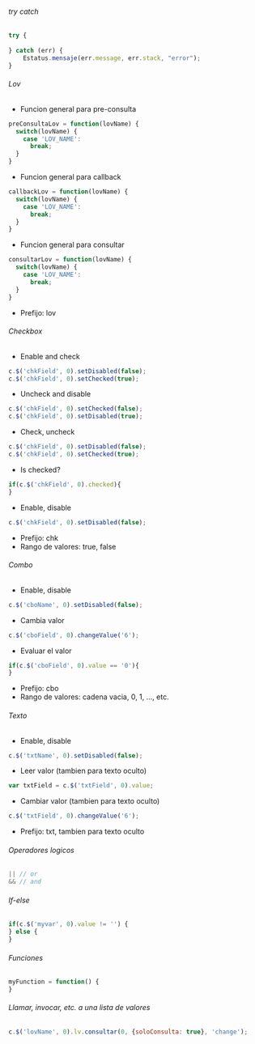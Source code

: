 ###### try catch
```js
try {
    
} catch (err) {
    Estatus.mensaje(err.message, err.stack, "error");
}
```
###### Lov
- Funcion general para pre-consulta
```js
preConsultaLov = function(lovName) {
  switch(lovName) {
    case 'LOV_NAME':
      break;
  }
}
```
- Funcion general para callback
```js
callbackLov = function(lovName) {
  switch(lovName) {
    case 'LOV_NAME':
      break;
  }
}
```
- Funcion general para consultar
```js
consultarLov = function(lovName) {
  switch(lovName) {
    case 'LOV_NAME':
      break;
  }
}
```
- Prefijo: lov
###### Checkbox
- Enable and check
```js
c.$('chkField', 0).setDisabled(false);
c.$('chkField', 0).setChecked(true);
```
- Uncheck and disable
```js
c.$('chkField', 0).setChecked(false);
c.$('chkField', 0).setDisabled(true);
```
- Check, uncheck
```js
c.$('chkField', 0).setDisabled(false);
c.$('chkField', 0).setChecked(true);
```
- Is checked?
```js
if(c.$('chkField', 0).checked){
}
```
- Enable, disable
```js
c.$('chkField', 0).setDisabled(false);
```
- Prefijo: chk
- Rango de valores: true, false
###### Combo
- Enable, disable
```js
c.$('cboName', 0).setDisabled(false);
```
- Cambia valor
```js
c.$('cboField', 0).changeValue('6');
```
- Evaluar el valor
```js
if(c.$('cboField', 0).value == '0'){
}
```
- Prefijo: cbo
- Rango de valores: cadena vacia, 0, 1, ..., etc.
###### Texto
- Enable, disable
```js
c.$('txtName', 0).setDisabled(false);
```
- Leer valor (tambien para texto oculto)
```js
var txtField = c.$('txtField', 0).value;
```
- Cambiar valor (tambien para texto oculto)
```js
c.$('txtField', 0).changeValue('6');
```
- Prefijo: txt, tambien para texto oculto
###### Operadores logicos
```js
|| // or
&& // and
```
###### If-else
```js
if(c.$('myvar', 0).value != '') {
} else {
}
```
###### Funciones
```js
myFunction = function() {
}
```
###### Llamar, invocar, etc. a una lista de valores
```js
c.$('lovName', 0).lv.consultar(0, {soloConsulta: true}, 'change');
```
